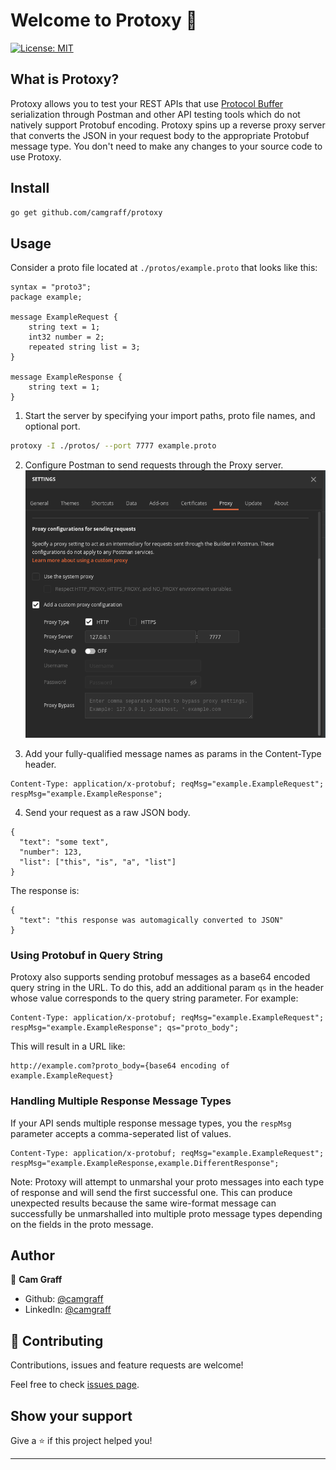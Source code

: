# Welcome to Protoxy 👋
[![License: MIT](https://img.shields.io/badge/License-MIT-yellow.svg)](#)

## What is Protoxy?
Protoxy allows you to test your REST APIs that use [Protocol Buffer](https://developers.google.com/protocol-buffers) serialization through Postman and other API testing tools which do not natively support Protobuf encoding. Protoxy spins up a reverse proxy server that converts the JSON in your request body to the appropriate Protobuf message type. You don't need to make any changes to your source code to use Protoxy.

## Install

```sh
go get github.com/camgraff/protoxy
```

## Usage
Consider a proto file located at `./protos/example.proto` that looks like this:
```
syntax = "proto3";
package example;

message ExampleRequest {
    string text = 1;
    int32 number = 2;
    repeated string list = 3;
}

message ExampleResponse {
    string text = 1;
}

```

1. Start the server by specifying your import paths, proto file names, and optional port.
```sh
protoxy -I ./protos/ --port 7777 example.proto
```

2. Configure Postman to send requests through the Proxy server.
![Postman proxy config](https://raw.githubusercontent.com/camgraff/protoxy/master/media/postman-config.png)

3. Add your fully-qualified message names as params in the Content-Type header.
```
Content-Type: application/x-protobuf; reqMsg="example.ExampleRequest"; respMsg="example.ExampleResponse";
```

4. Send your request as a raw JSON body.
```
{
  "text": "some text",
  "number": 123,
  "list": ["this", "is", "a", "list"]
}
```

The response is:
```
{
  "text": "this response was automagically converted to JSON"
}
```

### Using Protobuf in Query String

Protoxy also supports sending protobuf messages as a base64 encoded query string in the URL. To do this, add an additional param `qs` in the header whose value corresponds to the query string parameter. For example:
```
Content-Type: application/x-protobuf; reqMsg="example.ExampleRequest"; respMsg="example.ExampleResponse"; qs="proto_body";
```
This will result in a URL like:
```
http://example.com?proto_body={base64 encoding of example.ExampleRequest}
```

### Handling Multiple Response Message Types
If your API sends multiple response message types, you the `respMsg` parameter accepts a comma-seperated list of values.
```
Content-Type: application/x-protobuf; reqMsg="example.ExampleRequest"; respMsg="example.ExampleResponse,example.DifferentResponse";
```
Note: Protoxy will attempt to unmarshal your proto messages into each type of response and will send the first successful one. This can produce unexpected results because the same wire-format message can successfully be unmarshalled into multiple proto message types depending on the fields in the proto message.


## Author

👤 **Cam Graff**

* Github: [@camgraff](https://github.com/camgraff)
* LinkedIn: [@camgraff](https://linkedin.com/in/camgraff)

## 🤝 Contributing

Contributions, issues and feature requests are welcome!

Feel free to check [issues page](https://github.com/camgraff/protoxy/issues). 

## Show your support

Give a ⭐️ if this project helped you!


***
